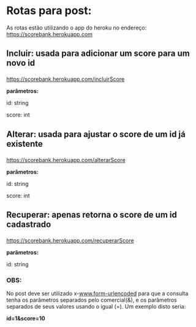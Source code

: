 # Rotas para post:

As rotas estão utilizando o app do heroku no endereço: 
https://scorebank.herokuapp.com

## Incluir: usada para adicionar um score para um novo id <p>
https://scorebank.herokuapp.com/incluirScore <p>
**parâmetros:**<p>
id: string <p>
score: int

## Alterar: usada para ajustar o score de um id já existente <p>
https://scorebank.herokuapp.com/alterarScore <p>
**parâmetros:**<p>
id: string <p>
score: int

## Recuperar: apenas retorna o score de um id cadastrado <p>
https://scorebank.herokuapp.com/recuperarScore <p>
**parâmetros:**<p>
id: string

### OBS: <p>
No post deve ser utilizado x-www.form-urlencoded para que a consulta tenha os parâmetros 
separados pelo comercial(&), e os parâmetros separados de seus valores usando o igual (=). 
Um exemplo disto seria:<p>
**id=1&score=10**





